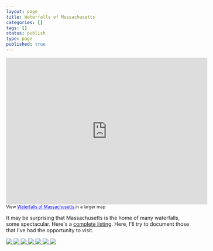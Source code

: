 ```yaml
---
layout: page
title: Waterfalls of Massachusetts
categories: []
tags: []
status: publish
type: page
published: true
---
```

<iframe src="http://maps.google.com/maps/ms?msa=0&amp;msid=214490968088440958659.0004bc8d0f86282013431&amp;ie=UTF8&amp;ll=42.601282,-72.477287&amp;spn=0.226495,1.401942&amp;t=h&amp;output=embed" frameborder="0" marginwidth="0" marginheight="0" scrolling="no" width="550" height="400"></iframe>
<small>View <a style="color: #0000ff; text-align: left;" href="http://maps.google.com/maps/ms?msa=0&amp;msid=214490968088440958659.0004bc8d0f86282013431&amp;ie=UTF8&amp;ll=42.601282,-72.477287&amp;spn=0.226495,1.401942&amp;t=h&amp;source=embed">Waterfalls of Massachusetts </a> in a larger map</small>

It may be surprising that Massachusetts is the home of many waterfalls, some spectacular. Here's a <a href="http://www.newenglandwaterfalls.com/massachusetts.php">complete listing</a>. Here, I'll try to document those that I've had the opportunity to visit.

<!-- Darkbox -->
<div class="darkbox">
<a href="http://yentran.isamonkey.org/gallery/waterfalls-of-ma/dsc_4431.jpg" data-darkbox="waterfalls-of-ma" title="The Cascade">
  <img src="http://yentran.isamonkey.org/gallery/waterfalls-of-ma/thumbs/dsc_4431.jpg" />
</a>
<a href="http://yentran.isamonkey.org/gallery/waterfalls-of-ma/dsc_4562.jpg" data-darkbox="waterfalls-of-ma" title="March Cataract Falls">
  <img src="http://yentran.isamonkey.org/gallery/waterfalls-of-ma/thumbs/dsc_4562.jpg" />
</a>
<a href="http://yentran.isamonkey.org/gallery/waterfalls-of-ma/dsc_5189a.jpg" data-darkbox="waterfalls-of-ma" title="Money Brook Falls">
  <img src="http://yentran.isamonkey.org/gallery/waterfalls-of-ma/thumbs/dsc_5189a.jpg" />
</a>
<a href="http://yentran.isamonkey.org/gallery/waterfalls-of-ma/dsc_5399.jpg" data-darkbox="waterfalls-of-ma" title="Tannery Falls">
  <img src="http://yentran.isamonkey.org/gallery/waterfalls-of-ma/thumbs/dsc_5399.jpg" />
</a>
<a href="http://yentran.isamonkey.org/gallery/waterfalls-of-ma/dsc_5454.jpg" data-darkbox="waterfalls-of-ma" title="Waconah Falls">
  <img src="http://yentran.isamonkey.org/gallery/waterfalls-of-ma/thumbs/dsc_5454.jpg" />
</a>
<a href="http://yentran.isamonkey.org/gallery/waterfalls-of-ma/dsc_5678.jpg" data-darkbox="waterfalls-of-ma" title="Trap Falls">
  <img src="http://yentran.isamonkey.org/gallery/waterfalls-of-ma/thumbs/dsc_5678.jpg" />
</a>
<a href="http://yentran.isamonkey.org/gallery/waterfalls-of-ma/dsc_6332.jpg" data-darkbox="waterfalls-of-ma" title="Royalston Falls">
  <img src="http://yentran.isamonkey.org/gallery/waterfalls-of-ma/thumbs/dsc_6332.jpg" />
</a>
</div>
<!-- End darkbox -->